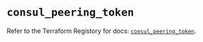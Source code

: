 # `consul_peering_token`

Refer to the Terraform Registory for docs: [`consul_peering_token`](https://registry.terraform.io/providers/hashicorp/consul/2.18.0/docs/resources/peering_token).
